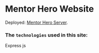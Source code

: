 # Mentor Hero Website

Deployed: [Mentor Hero Server](https://mentor-server.vercel.app/).


###  The `technologies` used in this site:

Express js

